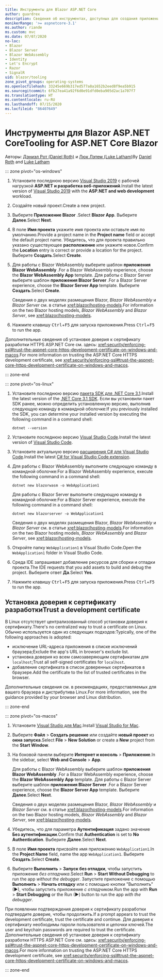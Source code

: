 ```yaml
---
title: Инструменты для Blazor ASP.NET Core
author: guardrex
description: Сведения об инструментах, доступных для создания приложений Blazor.
monikerRange: '>= aspnetcore-3.1'
ms.author: riande
ms.custom: mvc
ms.date: 07/07/2020
no-loc:
- Blazor
- Blazor Server
- Blazor WebAssembly
- Identity
- Let's Encrypt
- Razor
- SignalR
uid: blazor/tooling
zone_pivot_groups: operating-systems
ms.openlocfilehash: 33245e669b317ed577a8a1652b2eed8f9ea5b915
ms.sourcegitcommit: 6fb27ea41a92f6d0e91dfd0eba905d2ac1a707f7
ms.translationtype: HT
ms.contentlocale: ru-RU
ms.lasthandoff: 07/15/2020
ms.locfileid: "86407649"
---
```

# <a name="tooling-for-aspnet-core-blazor"></a><span data-ttu-id="a66b5-103">Инструменты для Blazor ASP.NET Core</span><span class="sxs-lookup"><span data-stu-id="a66b5-103">Tooling for ASP.NET Core Blazor</span></span>

<span data-ttu-id="a66b5-104">Авторы: [Дэниэл Рот (Daniel Roth)](https://github.com/danroth27) и [Люк Лэтем (Luke Latham)](https://github.com/guardrex)</span><span class="sxs-lookup"><span data-stu-id="a66b5-104">By [Daniel Roth](https://github.com/danroth27) and [Luke Latham](https://github.com/guardrex)</span></span>

::: zone pivot="os-windows"

1. <span data-ttu-id="a66b5-105">Установите последнюю версию [Visual Studio 2019](https://visualstudio.microsoft.com/downloads/) с рабочей нагрузкой **ASP.NET и разработка веб-приложений**.</span><span class="sxs-lookup"><span data-stu-id="a66b5-105">Install the latest version of [Visual Studio 2019](https://visualstudio.microsoft.com/downloads/) with the **ASP.NET and web development** workload.</span></span>

1. <span data-ttu-id="a66b5-106">Создайте новый проект.</span><span class="sxs-lookup"><span data-stu-id="a66b5-106">Create a new project.</span></span>

1. <span data-ttu-id="a66b5-107">Выберите **Приложение Blazor** .</span><span class="sxs-lookup"><span data-stu-id="a66b5-107">Select **Blazor App**.</span></span> <span data-ttu-id="a66b5-108">Выберите **Далее**.</span><span class="sxs-lookup"><span data-stu-id="a66b5-108">Select **Next**.</span></span>

1. <span data-ttu-id="a66b5-109">В поле **Имя проекта** укажите имя проекта или оставьте имя по умолчанию.</span><span class="sxs-lookup"><span data-stu-id="a66b5-109">Provide a project name in the **Project name** field or accept the default project name.</span></span> <span data-ttu-id="a66b5-110">Убедитесь, что для проекта правильно указано существующее **расположение** или укажите новое.</span><span class="sxs-lookup"><span data-stu-id="a66b5-110">Confirm the **Location** entry is correct or provide a location for the project.</span></span> <span data-ttu-id="a66b5-111">Выберите **Создать**.</span><span class="sxs-lookup"><span data-stu-id="a66b5-111">Select **Create**.</span></span>

1. <span data-ttu-id="a66b5-112">Для работы с Blazor WebAssembly выберите шаблон **приложения Blazor WebAssembly** .</span><span class="sxs-lookup"><span data-stu-id="a66b5-112">For a Blazor WebAssembly experience, choose the **Blazor WebAssembly App** template.</span></span> <span data-ttu-id="a66b5-113">Для работы с Blazor Server выберите шаблон **приложения Blazor Server** .</span><span class="sxs-lookup"><span data-stu-id="a66b5-113">For a Blazor Server experience, choose the **Blazor Server App** template.</span></span> <span data-ttu-id="a66b5-114">Выберите **Создать**.</span><span class="sxs-lookup"><span data-stu-id="a66b5-114">Select **Create**.</span></span>

   <span data-ttu-id="a66b5-115">Сведения о двух моделях размещения Blazor, *Blazor WebAssembly* и *Blazor Server* см. в статье <xref:blazor/hosting-models>.</span><span class="sxs-lookup"><span data-stu-id="a66b5-115">For information on the two Blazor hosting models, *Blazor WebAssembly* and *Blazor Server*, see <xref:blazor/hosting-models>.</span></span>

1. <span data-ttu-id="a66b5-116">Нажмите клавишу <kbd>Ctrl</kbd>+<kbd>F5</kbd> для запуска приложения.</span><span class="sxs-lookup"><span data-stu-id="a66b5-116">Press <kbd>Ctrl</kbd>+<kbd>F5</kbd> to run the app.</span></span>

<span data-ttu-id="a66b5-117">Дополнительные сведения об установке доверия к сертификату разработки HTTPS ASP.NET Core см. здесь: <xref:security/enforcing-ssl#trust-the-aspnet-core-https-development-certificate-on-windows-and-macos>.</span><span class="sxs-lookup"><span data-stu-id="a66b5-117">For more information on trusting the ASP.NET Core HTTPS development certificate, see <xref:security/enforcing-ssl#trust-the-aspnet-core-https-development-certificate-on-windows-and-macos>.</span></span>

::: zone-end

::: zone pivot="os-linux"

1. <span data-ttu-id="a66b5-118">Установите последнюю версию [пакета SDK для .NET Core 3.1](https://dotnet.microsoft.com/download/dotnet-core/3.1).</span><span class="sxs-lookup"><span data-stu-id="a66b5-118">Install the latest version of the [.NET Core 3.1 SDK](https://dotnet.microsoft.com/download/dotnet-core/3.1).</span></span> <span data-ttu-id="a66b5-119">Если вы установили пакет SDK ранее, можно определить установленную версию, выполнив следующую команду в командной оболочке:</span><span class="sxs-lookup"><span data-stu-id="a66b5-119">If you previously installed the SDK, you can determine your installed version by executing the following command in a command shell:</span></span>

   ```dotnetcli
   dotnet --version
   ```

1. <span data-ttu-id="a66b5-120">Установите последнюю версию [Visual Studio Code](https://code.visualstudio.com/).</span><span class="sxs-lookup"><span data-stu-id="a66b5-120">Install the latest version of [Visual Studio Code](https://code.visualstudio.com/).</span></span>

1. <span data-ttu-id="a66b5-121">Установите актуальную версию [расширения C# для Visual Studio Code](https://marketplace.visualstudio.com/items?itemName=ms-dotnettools.csharp).</span><span class="sxs-lookup"><span data-stu-id="a66b5-121">Install the latest [C# for Visual Studio Code extension](https://marketplace.visualstudio.com/items?itemName=ms-dotnettools.csharp).</span></span>

1. <span data-ttu-id="a66b5-122">Для работы с Blazor WebAssembly выполните следующую команду в командной оболочке:</span><span class="sxs-lookup"><span data-stu-id="a66b5-122">For a Blazor WebAssembly experience, execute the following command in a command shell:</span></span>

   ```dotnetcli
   dotnet new blazorwasm -o WebApplication1
   ```

   <span data-ttu-id="a66b5-123">Для работы с Blazor Server выполните следующую команду в командной оболочке:</span><span class="sxs-lookup"><span data-stu-id="a66b5-123">For a Blazor Server experience, execute the following command in a command shell:</span></span>

   ```dotnetcli
   dotnet new blazorserver -o WebApplication1
   ```

   <span data-ttu-id="a66b5-124">Сведения о двух моделях размещения Blazor, *Blazor WebAssembly* и *Blazor Server* см. в статье <xref:blazor/hosting-models>.</span><span class="sxs-lookup"><span data-stu-id="a66b5-124">For information on the two Blazor hosting models, *Blazor WebAssembly* and *Blazor Server*, see <xref:blazor/hosting-models>.</span></span>

1. <span data-ttu-id="a66b5-125">Откройте папку `WebApplication1` в Visual Studio Code.</span><span class="sxs-lookup"><span data-stu-id="a66b5-125">Open the `WebApplication1` folder in Visual Studio Code.</span></span>

1. <span data-ttu-id="a66b5-126">Среда IDE запрашивает добавление ресурсов для сборки и отладки проекта.</span><span class="sxs-lookup"><span data-stu-id="a66b5-126">The IDE requests that you add assets to build and debug the project.</span></span> <span data-ttu-id="a66b5-127">Выберите ответ **Да**.</span><span class="sxs-lookup"><span data-stu-id="a66b5-127">Select **Yes**.</span></span>

1. <span data-ttu-id="a66b5-128">Нажмите клавишу <kbd>Ctrl</kbd>+<kbd>F5</kbd> для запуска приложения.</span><span class="sxs-lookup"><span data-stu-id="a66b5-128">Press <kbd>Ctrl</kbd>+<kbd>F5</kbd> to run the app.</span></span>

## <a name="trust-a-development-certificate"></a><span data-ttu-id="a66b5-129">Установка доверия к сертификату разработки</span><span class="sxs-lookup"><span data-stu-id="a66b5-129">Trust a development certificate</span></span>

<span data-ttu-id="a66b5-130">В Linux отсутствует централизованный способ установки доверия к сертификату.</span><span class="sxs-lookup"><span data-stu-id="a66b5-130">There's no centralized way to trust a certificate on Linux.</span></span> <span data-ttu-id="a66b5-131">Обычно используется один из следующих подходов:</span><span class="sxs-lookup"><span data-stu-id="a66b5-131">Typically, one of the following approaches is adopted:</span></span>

* <span data-ttu-id="a66b5-132">исключение URL-адреса приложения в списке исключений браузера;</span><span class="sxs-lookup"><span data-stu-id="a66b5-132">Exclude the app's URL in browser's exclude list.</span></span>
* <span data-ttu-id="a66b5-133">установка доверия ко всем самозаверяющим сертификатам для `localhost`;</span><span class="sxs-lookup"><span data-stu-id="a66b5-133">Trust all self-signed certificates for `localhost`.</span></span>
* <span data-ttu-id="a66b5-134">добавление сертификата в список доверенных сертификатов в браузере.</span><span class="sxs-lookup"><span data-stu-id="a66b5-134">Add the certificate to the list of trusted certificates in the browser.</span></span>

<span data-ttu-id="a66b5-135">Дополнительные сведения см. в рекомендациях, предоставляемых для вашего браузера и дистрибутива Linux.</span><span class="sxs-lookup"><span data-stu-id="a66b5-135">For more information, see the guidance provided by your browser and Linux distribution.</span></span>

::: zone-end

::: zone pivot="os-macos"

1. <span data-ttu-id="a66b5-136">Установите [Visual Studio для Mac](https://visualstudio.microsoft.com/vs/mac/).</span><span class="sxs-lookup"><span data-stu-id="a66b5-136">Install [Visual Studio for Mac](https://visualstudio.microsoft.com/vs/mac/).</span></span>

1. <span data-ttu-id="a66b5-137">Выберите **Файл** > **Создать решение** или создайте **новый проект** из **окна запуска**.</span><span class="sxs-lookup"><span data-stu-id="a66b5-137">Select **File** > **New Solution** or create a **New** project from the **Start Window**.</span></span>

1. <span data-ttu-id="a66b5-138">На боковой панели выберите **Интернет и консоль** > **Приложение**.</span><span class="sxs-lookup"><span data-stu-id="a66b5-138">In the sidebar, select **Web and Console** > **App**.</span></span>

   <span data-ttu-id="a66b5-139">Для работы с Blazor WebAssembly выберите шаблон **приложения Blazor WebAssembly** .</span><span class="sxs-lookup"><span data-stu-id="a66b5-139">For a Blazor WebAssembly experience, choose the **Blazor WebAssembly App** template.</span></span> <span data-ttu-id="a66b5-140">Для работы с Blazor Server выберите шаблон **приложения Blazor Server** .</span><span class="sxs-lookup"><span data-stu-id="a66b5-140">For a Blazor Server experience, choose the **Blazor Server App** template.</span></span> <span data-ttu-id="a66b5-141">Выберите **Далее**.</span><span class="sxs-lookup"><span data-stu-id="a66b5-141">Select **Next**.</span></span>

   <span data-ttu-id="a66b5-142">Сведения о двух моделях размещения Blazor, *Blazor WebAssembly* и *Blazor Server* см. в статье <xref:blazor/hosting-models>.</span><span class="sxs-lookup"><span data-stu-id="a66b5-142">For information on the two Blazor hosting models, *Blazor WebAssembly* and *Blazor Server*, see <xref:blazor/hosting-models>.</span></span>

1. <span data-ttu-id="a66b5-143">Убедитесь, что для параметра **Аутентификация** задано значение **Без аутентификации**.</span><span class="sxs-lookup"><span data-stu-id="a66b5-143">Confirm that **Authentication** is set to **No Authentication**.</span></span> <span data-ttu-id="a66b5-144">Выберите **Далее**.</span><span class="sxs-lookup"><span data-stu-id="a66b5-144">Select **Next**.</span></span>

1. <span data-ttu-id="a66b5-145">В поле **Имя проекта** присвойте имя приложению `WebApplication1`.</span><span class="sxs-lookup"><span data-stu-id="a66b5-145">In the **Project Name** field, name the app `WebApplication1`.</span></span> <span data-ttu-id="a66b5-146">Выберите **Создать**.</span><span class="sxs-lookup"><span data-stu-id="a66b5-146">Select **Create**.</span></span>

1. <span data-ttu-id="a66b5-147">Выберите **Выполнить** > **Запуск без отладки**, чтобы запустить приложение *без отладчика*.</span><span class="sxs-lookup"><span data-stu-id="a66b5-147">Select **Run** > **Start Without Debugging** to run the app *without the debugger*.</span></span> <span data-ttu-id="a66b5-148">Запустите приложение с помощью **Выполнить** > **Начать отладку** или с помощью кнопки "Выполнить" (&#9654;), чтобы запустить приложение *с отладчиком*.</span><span class="sxs-lookup"><span data-stu-id="a66b5-148">Run the app with **Run** > **Start Debugging** or the Run (&#9654;) button to run the app *with the debugger*.</span></span>

<span data-ttu-id="a66b5-149">При появлении подтверждения доверия к сертификату разработки подтвердите доверие, чтобы продолжить.</span><span class="sxs-lookup"><span data-stu-id="a66b5-149">If a prompt appears to trust the development certificate, trust the certificate and continue.</span></span> <span data-ttu-id="a66b5-150">Для доверия к сертификату необходимы пароли пользователя и цепочки ключей.</span><span class="sxs-lookup"><span data-stu-id="a66b5-150">The user and keychain passwords are required to trust the certificate.</span></span> <span data-ttu-id="a66b5-151">Дополнительные сведения об установке доверия к сертификату разработки HTTPS ASP.NET Core см. здесь: <xref:security/enforcing-ssl#trust-the-aspnet-core-https-development-certificate-on-windows-and-macos>.</span><span class="sxs-lookup"><span data-stu-id="a66b5-151">For more information on trusting the ASP.NET Core HTTPS development certificate, see <xref:security/enforcing-ssl#trust-the-aspnet-core-https-development-certificate-on-windows-and-macos>.</span></span>

::: zone-end
